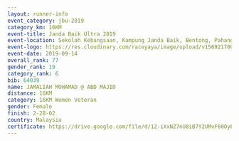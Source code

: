 ```yaml
---
layout: runner-info 
event_category: jbu-2019 
category_km: 16KM 
event-title: Janda Baik Ultra 2019  
event-location: Sekolah Kebangsaan, Kampung Janda Baik, Bentong, Pahang, Malaysia 
event-logo: https://res.cloudinary.com/raceyaya/image/upload/v1569217009/logo/janda-baik_vch1pc.jpg 
event-date: 2019-09-14 
overall_rank: 77
gender_rank: 19
category_rank: 6
bib: 64039
name: JAMALIAH MOHAMAD @ ABD MAJID
distance: 16KM
category: 16KM Women Veteran
gender: Female
finish: 2-28-02
country: Malaysia
certificate: https://drive.google.com/file/d/12-iXxNZ7nU8iB7Y2UMvF60OyEaj4g-eH/view?usp=sharing
---
```

